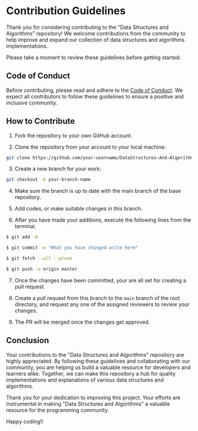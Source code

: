 # Contribution Guidelines

Thank you for considering contributing to the "Data Structures and Algorithms" repository! We welcome contributions from the community to help improve and expand our collection of data structures and algorithms implementations.

Please take a moment to review these guidelines before getting started:

## Code of Conduct
Before contributing, please read and adhere to the [Code of Conduct](https://docs.github.com/en/site-policy/github-terms/github-community-code-of-conduct). We expect all contributors to follow these guidelines to ensure a positive and inclusive community.

## How to Contribute

1. Fork the repository to your own GitHub account.
  
2. Clone the repository from your account to your local machine: 
```bash
git clone https://github.com/your-username/DataStructures-And-Algorithm.git
```

3. Create a new branch for your work:
```bash
git checkout -b your-branch-name
```

4. Make sure the branch is up to date with the main branch of the base repository.

5. Add codes, or make suitable changes in this branch.

6. After you have made your additions, execute the following lines from the terminal.
```bash
$ git add -A

$ git commit -m "What you have changed write here"

$ git fetch --all --prune

$ git push -u origin master
```

7. Once the changes have been committed, your are all set for creating a pull request.

8. Create a pull request from this branch to the `main` branch of the root directory, and request any one of the assigned reviewers to review your changes.

9. The PR will be merged once the changes get approved.

## Conclusion

Your contributions to the "Data Structures and Algorithms" repository are highly appreciated. 
By following these guidelines and collaborating with our community, you are helping us build a valuable resource for developers and learners alike. 
Together, we can make this repository a hub for quality implementations and explanations of various data structures and algorithms.

Thank you for your dedication to improving this project. Your efforts are instrumental in making "Data Structures and Algorithms" a valuable resource for the programming community. 

Happy coding!!
